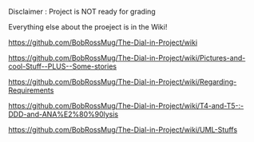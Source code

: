 
Disclaimer : Project is NOT ready for grading


Everything else about the proeject is in the Wiki!



https://github.com/BobRossMug/The-Dial-in-Project/wiki

https://github.com/BobRossMug/The-Dial-in-Project/wiki/Pictures-and-cool-Stuff--PLUS--Some-stories

https://github.com/BobRossMug/The-Dial-in-Project/wiki/Regarding-Requirements

https://github.com/BobRossMug/The-Dial-in-Project/wiki/T4-and-T5-:-DDD-and-ANA%E2%80%90lysis

https://github.com/BobRossMug/The-Dial-in-Project/wiki/UML-Stuffs


